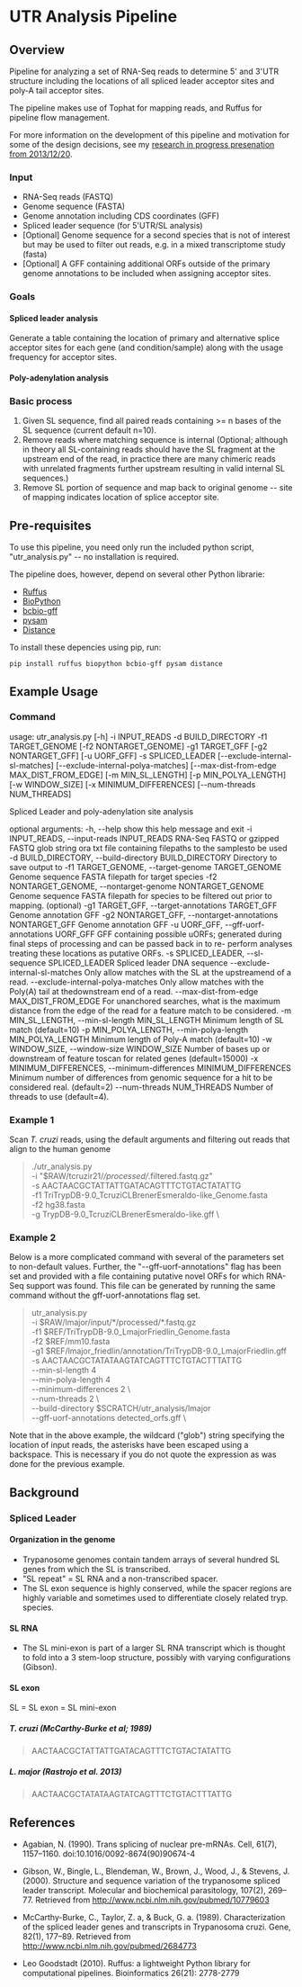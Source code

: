 UTR Analysis Pipeline
=====================

Overview
--------

Pipeline for analyzing a set of RNA-Seq reads to determine 5' and
3'UTR structure including the locations of all spliced leader acceptor sites
and poly-A tail acceptor sites.

The pipeline makes use of Tophat for mapping reads, and Ruffus for pipeline
flow management.

For more information on the development of this pipeline and motivation for
some of the design decisions, see my [research in progress presenation from
2013/12/20](http://www.umiacs.umd.edu/~keith/research/presentations/2013-12-20_RIP_UTR_Boundaries_Analysis/README.html).

### Input

- RNA-Seq reads (FASTQ)
- Genome sequence (FASTA)
- Genome annotation including CDS coordinates (GFF)
- Spliced leader sequence (for 5'UTR/SL analysis)
- [Optional] Genome sequence for a second species that is not of interest but
   may be used to filter out reads, e.g. in a mixed transcriptome study (fasta)
- [Optional] A GFF containing additional ORFs outside of the primary genome
   annotations to be included when assigning acceptor sites.

### Goals

#### Spliced leader analysis

Generate a table containing the location of primary and alternative splice
acceptor sites for each gene (and condition/sample) along with the usage 
frequency for acceptor sites.

#### Poly-adenylation analysis

### Basic process

1. Given SL sequence, find all paired reads containing >= n bases of the SL
   sequence (current default n=10).
2. Remove reads where matching sequence is internal (Optional; although in
   theory all SL-containing reads should have the SL fragment at the upstream
   end of the read, in practice there are many chimeric reads with unrelated
   fragments further upstream resulting in valid internal SL sequences.)
3. Remove SL portion of sequence and map back to original genome -- site of
   mapping indicates location of splice acceptor site.

Pre-requisites
--------------

To use this pipeline, you need only run the included python script,
"utr_analysis.py" -- no installation is required.

The pipeline does, however, depend on several other Python librarie:

- [Ruffus](http://www.ruffus.org.uk/)
- [BioPython](http://biopython.org/wiki/Main_Page)
- [bcbio-gff](https://pypi.python.org/pypi/bcbio-gff)
- [pysam](http://pysam.readthedocs.org/en/latest/)
- [Distance](https://pypi.python.org/pypi/Distance/)

To install these depencies using pip, run:

    pip install ruffus biopython bcbio-gff pysam distance

Example Usage
-------------

### Command

usage: utr_analysis.py [-h] -i INPUT_READS -d BUILD_DIRECTORY -f1
                       TARGET_GENOME [-f2 NONTARGET_GENOME] -g1 TARGET_GFF
                       [-g2 NONTARGET_GFF] [-u UORF_GFF] -s SPLICED_LEADER
                       [--exclude-internal-sl-matches]
                       [--exclude-internal-polya-matches]
                       [--max-dist-from-edge MAX_DIST_FROM_EDGE]
                       [-m MIN_SL_LENGTH] [-p MIN_POLYA_LENGTH]
                       [-w WINDOW_SIZE] [-x MINIMUM_DIFFERENCES]
                       [--num-threads NUM_THREADS]

Spliced Leader and poly-adenylation site analysis

optional arguments:
  -h, --help            show this help message and exit
  -i INPUT_READS, --input-reads INPUT_READS
                        RNA-Seq FASTQ or gzipped FASTQ glob string ora txt
                        file containing filepaths to the samplesto be used
  -d BUILD_DIRECTORY, --build-directory BUILD_DIRECTORY
                        Directory to save output to
  -f1 TARGET_GENOME, --target-genome TARGET_GENOME
                        Genome sequence FASTA filepath for target species
  -f2 NONTARGET_GENOME, --nontarget-genome NONTARGET_GENOME
                        Genome sequence FASTA filepath for species to be
                        filtered out prior to mapping. (optional)
  -g1 TARGET_GFF, --target-annotations TARGET_GFF
                        Genome annotation GFF
  -g2 NONTARGET_GFF, --nontarget-annotations NONTARGET_GFF
                        Genome annotation GFF
  -u UORF_GFF, --gff-uorf-annotations UORF_GFF
                        GFF containing possible uORFs; generated during final
                        steps of processing and can be passed back in to re-
                        perform analyses treating these locations as putative
                        ORFs.
  -s SPLICED_LEADER, --sl-sequence SPLICED_LEADER
                        Spliced leader DNA sequence
  --exclude-internal-sl-matches
                        Only allow matches with the SL at the upstreamend of a
                        read.
  --exclude-internal-polya-matches
                        Only allow matches with the Poly(A) tail at
                        thedownstream end of a read.
  --max-dist-from-edge MAX_DIST_FROM_EDGE
                        For unanchored searches, what is the maximum distance
                        from the edge of the read for a feature match to be
                        considered.
  -m MIN_SL_LENGTH, --min-sl-length MIN_SL_LENGTH
                        Minimum length of SL match (default=10)
  -p MIN_POLYA_LENGTH, --min-polya-length MIN_POLYA_LENGTH
                        Minimum length of Poly-A match (default=10)
  -w WINDOW_SIZE, --window-size WINDOW_SIZE
                        Number of bases up or downstream of feature toscan for
                        related genes (default=15000)
  -x MINIMUM_DIFFERENCES, --minimum-differences MINIMUM_DIFFERENCES
                        Minimum number of differences from genomic sequence
                        for a hit to be considered real. (default=2)
  --num-threads NUM_THREADS
                        Number of threads to use (default=4).

### Example 1

Scan *T. cruzi* reads, using the default arguments and filtering out reads that
align to the human genome

> ./utr_analysis.py                                              \
>    -i "$RAW/tcruzir21/*/processed/*.filtered.fastq.gz"         \
>    -s AACTAACGCTATTATTGATACAGTTTCTGTACTATATTG                  \
>    -f1 TriTrypDB-9.0_TcruziCLBrenerEsmeraldo-like_Genome.fasta \
>    -f2 hg38.fasta                                              \
>    -g TrypDB-9.0_TcruziCLBrenerEsmeraldo-like.gff              \

### Example 2

Below is a more complicated command with several of the parameters set to 
non-default values. Further, the "--gff-uorf-annotations" flag has been
set and provided with a file containing putative novel ORFs for which RNA-Seq 
support was found. This file can be generated by running the same command 
without the gff-uorf-annotations flag set.

> utr_analysis.py                                                           \
>    -i $RAW/lmajor/input/\*/processed/\*.fastq.gz                          \
>    -f1 $REF/TriTrypDB-9.0_LmajorFriedlin_Genome.fasta                     \
>    -f2 $REF/mm10.fasta                                                    \
>    -g1 $REF/lmajor_friedlin/annotation/TriTrypDB-9.0_LmajorFriedlin.gff   \
>    -s AACTAACGCTATATAAGTATCAGTTTCTGTACTTTATTG                             \
>    --min-sl-length 4                                                      \
>    --min-polya-length 4                                                   \
>    --minimum-differences 2                                                \   
>    --num-threads 2                                                        \  
>    --build-directory $SCRATCH/utr_analysis/lmajor                         \
>    --gff-uorf-annotations detected_orfs.gff                               \

Note that in the above example, the wildcard ("glob") string specifying the
location of input reads, the asterisks have been escaped using a backspace.
This is necessary if you do not quote the expression as was done for the
previous example.

Background
----------

### Spliced Leader

#### Organization in the genome

- Trypanosome genomes contain tandem arrays of several hundred SL genes from
    which the SL is transcribed.
- "SL repeat" = SL RNA and a non-transcribed spacer.
- The SL exon sequence is highly conserved, while the spacer regions are 
  highly variable and sometimes used to differentiate closely related tryp.
  species.

#### SL RNA

- The SL mini-exon is part of a larger SL RNA transcript which is thought to
fold into a 3 stem-loop structure, possibly with varying configurations
(Gibson).


#### SL exon

SL = SL exon = SL mini-exon

##### T. cruzi (McCarthy-Burke et al; 1989)

> AACTAACGCTATTATTGATACAGTTTCTGTACTATATTG

##### L. major (Rastrojo et al. 2013)

> AACTAACGCTATATAAGTATCAGTTTCTGTACTTTATTG

References
----------

- Agabian, N. (1990). Trans splicing of nuclear pre-mRNAs. Cell, 61(7),
1157–1160. doi:10.1016/0092-8674(90)90674-4

- Gibson, W., Bingle, L., Blendeman, W., Brown, J., Wood, J., & Stevens, J.
(2000). Structure and sequence variation of the trypanosome spliced leader
transcript. Molecular and biochemical parasitology, 107(2), 269–77. Retrieved
from http://www.ncbi.nlm.nih.gov/pubmed/10779603

- McCarthy-Burke, C., Taylor, Z. a, & Buck, G. a. (1989). Characterization of
the spliced leader genes and transcripts in Trypanosoma cruzi. Gene, 82(1),
177–89. Retrieved from http://www.ncbi.nlm.nih.gov/pubmed/2684773

- Leo Goodstadt (2010). Ruffus: a lightweight Python library for computational
pipelines. Bioinformatics 26(21): 2778-2779

